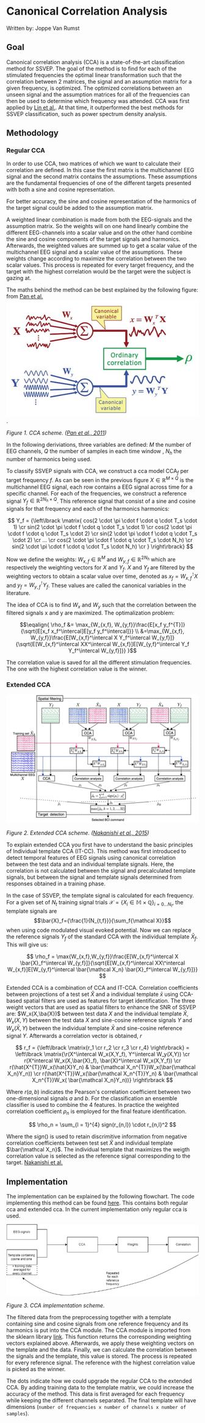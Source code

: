 # Canonical Correlation Analysis

Written by: Joppe Van Rumst

## Goal

Canonical correlation analysis (CCA) is a state-of-the-art classification method for SSVEP. The goal of the method is to find for each of the stimulated frequencies the optimal linear transformation such that the correlation between 2 matrices, the signal and an assumption matrix for a given frequency, is optimized. The optimized correlations between an unseen signal and the assumption matrices for all of the frequencies can then be used to determine which frequency was attended. CCA was first applied by [Lin et al.](https://ieeexplore.ieee.org/document/4203016). At that time, it outperformed the best methods for SSVEP classification, such as power spectrum density analysis.

## Methodology

### Regular CCA

In order to use CCA, two matrices of which we want to calculate their correlation are defined. In this case the first matrix is the multichannel EEG signal and the second matrix contains the assumptions. These assumptions are the fundamental frequencies of one of the different targets presented with both a sine and cosine representation.

For better accuracy, the sine and cosine representation of the harmonics of the target signal could be added to the assumption matrix.

A weighted linear combination is made from both the EEG-signals and the assumption matrix. So the weights will on one hand linearly combine the different EEG-channels into a scalar value and on the other hand combine the sine and cosine components of the target signals and harmonics. Afterwards, the weighted values are summed up to get a scalar value of the multichannel EEG signal and a scalar value of the assumptions. These weights change according to maximize the correlation between the two scalar values. This process is repeated for every target frequency, and the target with the highest correlation would be the target were the subject is gazing at.

The maths behind the method can be best explained by the following figure: from [Pan et al.](https://iopscience.iop.org/article/10.1088/1741-2560/8/3/036027/meta) ![alt text for screen readers](./images/CCA_scheme.JPG "Text to show on mouseover").

*Figure 1. CCA scheme. ([Pan et al., 2011]([https://www.researchgate.net/publication/323358565_Riemannian_Classification_for_SSVEP-Based_BCI_Offline_versus_Online_Implementations](https://iopscience.iop.org/article/10.1088/1741-2560/8/3/036027/meta)))*

In the following deriviations, three variables are defined: $M$ the number of EEG channels, $Q$ the number of samples in each time window , $N_h$ the number of harmonics being used.

To classify SSVEP signals with CCA, we construct a cca model $\text{CCA}_f$ per target frequency $f$. As can be seen in the previous figure $X\in \mathbb{R}^{M \times Q}$ is the multichannel EEG signal, each row contains a EEG signal across time for a specific channel. For each of the frequencies, we construct a reference signal $Y_f \in \mathbb{R}^{2N_h \times Q}$. This reference signal that consist of a sine and cosine signals for that frequency and each of the harmonics harmonics:

$$ 
Y_f = {\left\lbrack \matrix{
cos(2 \cdot \pi \cdot f \cdot q \cdot T_s \cdot 1) \cr
sin(2 \cdot \pi \cdot f \cdot q \cdot T_s \cdot 1) \cr
cos(2 \cdot \pi \cdot f \cdot q \cdot T_s \cdot 2) \cr
sin(2 \cdot \pi \cdot f \cdot q \cdot T_s \cdot 2) \cr
... \cr
cos(2 \cdot \pi \cdot f \cdot q \cdot T_s \cdot N_h) \cr
sin(2 \cdot \pi \cdot f \cdot q \cdot T_s \cdot N_h) \cr
} \right\rbrack}
$$

Now we define the weights: $W_{x,f} \in \mathbb{R} ^M$ and $W_{y,f} \in \mathbb{R}^{2N_h}$ which are respectively the weighting vectors for $X$ and $Y_f$. $X$ and $Y_f$ are filtered by the weighting vectors to obtain a scalar value over time, denoted as $x_f = W_{x,f}^\intercal X$ and $y_f = W_{y,f}^\intercal Y_f$. These values are called the canonical variables in the literature.

The idea of CCA is to find $W_x$ and $W_y$ such that the correlation between the filtered signals x and y are maximized. The optimalization problem:

$$\eqalign{
\rho_f &= \max_{W_{x,f}, W_{y,f}}\frac{E[x_f y_f^{T}]}{\sqrt{E[x_f  x_f^\intercal]E[y_f y_f^\intercal]}} \\
 &=\max_{W_{x,f}, W_{y,f}}\frac{E[W_{x,f}^\intercal X  Y_f^\intercal W_{y,f}]}{\sqrt{E[W_{x,f}^\intercal XX^\intercal W_{x,f}]E[W_{y,f}^\intercal Y_f Y_f^\intercal W_{y,f}]}}
}$$

The correlation value is saved for all the different stimulation frequencies. The one with the highest correlation value is the winner.

### Extended CCA

![Extended CCA diagram](./images/extended_CCA_diagram.JPG "Extended CCA diagram")

*Figure 2. Extended CCA scheme. ([Nakanishi et al., 2015](https://www.ncbi.nlm.nih.gov/pmc/articles/PMC4610694/))*

To explain extended CCA you first have to understand the basic principles of Individual template CCA (IT-CC). This method was first introduced to detect temporal features of EEG signals using canonical correlation between the test data and an individual template signals.
Here, the correlation is not calculated between the signal and precalculated template signals, but between the signal and template signals determined from responses obtained in a training phase.

In the case of SSVEP, the template signal is calculated for each frequency. For a given set of $N_t$ training signal trials $\mathcal{X} = \{X_i \in \mathbb{M\times Q}\}_{i = 0 \ldots N_t}$, the template signals are $$\bar{X}_f={\frac{1}{N_{t,f}}}{\sum_f{\mathcal X}}$$ when using code modulated visual evoked potential.
Now we can replace the reference signals $Y_f$ of the standard CCA with the individual template $\bar{X}_f$. This will give us:

$$
\rho_f = \max{W_{x,f},W_{y,f}}\frac{E[W_{x,f}^\intercal X \bar{X}_f^\intercal W_{y,f}]}{\sqrt{E[W_{x,f}^\intercal XX\^intercal W_{x,f}]E[W_{y,f}^\intercal \bar{\mathcal X_n} \bar{X}_f^\intercal W_{y,f}]}}
$$

Extended CCA is a combination of CCA and IT-CCA. Correlation coefficients between projections of a test set $\hat{X}$ and a individual template $\bar{x}$ using CCA-based spatial filters are used as features for target identification. The three weight vectors that are used as spatial filters to enhance the SNR of SSVEP are: $W_x(X,\ba{X})$ between test data $X$ and the individual template $\bar{X}$, $W_x(X,Y)$ between the test data $X$ and sine-cosine reference signals $Y$ and $W_x(\bar{X},Y)$ between the individual template $\bar{X}$ and sine-cosine reference signal $Y$. Afterwards a correlation vector is obtained, $r$

$$
r_f = {\left\lbrack \matrix{r_1 \cr r_2 \cr r_3 \cr r_4} \right\rbrack} = \left\lbrack \matrix{\r(X^\intercal W_x(X,Y_f), Y^\intercal W_y(X,Y)) \cr r(X^intercal W_x(X,\bar{X}_f), \bar{X}^\intercal W_x(X,Y_f)) \cr r(\hat{X^{T}}W_x(\hat{X}Y_n) & \bar{\mathcal X_n^{T}}W_x(\bar{\mathcal X_n}Y_n)) \cr r(\hat{X^{T}}W_x(\bar{\mathcal X_n^{T}}Y_n) & \bar{\mathcal X_n^{T}}W_x( \bar{\mathcal X_n}Y_n))} \right\rbrack
$$

Where $r(a,b)$ indicates the Pearson's correlation coefficient between two one-dimensional signals $a$ and $b$. For the classification an ensemble classifier is used to combine the 4 features. In practice the weighted correlation coefficient $\rho_n$ is employed for the final feature identification.

$$
\rho_n = \sum_{l = 1}^{4} sign(r_{n,l}) \cdot r_{n,l}^2
$$

Where the $sign()$ is used to retain discrimitive information from negative correlation coefficients between test set $\hat{X}$ and individual template $\bar{\mathcal X_n}$. The individual template that maximizes the weigth correlation value is selected as the reference signal corresponding to the target. [Nakanishi et al.](https://www.ncbi.nlm.nih.gov/pmc/articles/PMC4610694/)

## Implementation

The implementation can be explained by the following flowchart. The code implementing this method can be found [here](../../src/data_processing/cca.py). This contains both regular cca and extended cca. In the current implementation only regular cca is used.

![CCA_diagram](./images/CCA_diagram.jpg "CCA+CCA extended implementation scheme")

*Figure 3. CCA implementation scheme.*

The filtered data from the preprocessing together with a template containing sine and cosine signals from one reference frequency and its harmonics is put into the CCA module. The CCA module is imported from the sklearn library [link](https://scikit-learn.org/stable/modules/generated/sklearn.cross_decomposition.CCA.html). This function returns the corresponding weighting vectors explained above. Afterwards, we apply these weighting vectors on the template and the data. Finally, we can calculate the correlation between the signals and the template, this value is stored. The process is repeated for every reference signal. The reference with the highest correlation value is picked as the winner.

The dots indicate how we could upgrade the regular CCA to the extended CCA. By adding training data to the template matrix, we could increase the accuracy of the method. This data is first averaged for each frequency while keeping the different channels separated. The final template will have dimensions (`number of frequencies x number of channels x number of samples`).
